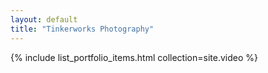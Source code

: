 ```yaml
---
layout: default
title: "Tinkerworks Photography"
---
```


{% include list_portfolio_items.html collection=site.video %}
